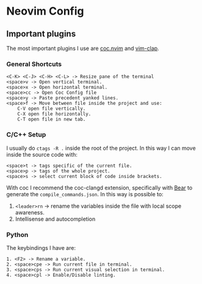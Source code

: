 # Neovim Config

## Important plugins

The most important plugins I use are [coc.nvim](https://github.com/neoclide/coc.nvim)
and [vim-clap](https://github.com/liuchengxu/vim-clap).

### General Shortcuts

```
<C-K> <C-J> <C-H> <C-L> -> Resize pane of the terminal
<space>v -> Open vertical terminal.
<space>x -> Open horizontal terminal.
<space>cc -> Open Coc Config file
<space>y -> Paste precedent yanked lines.
<space>f -> Move between file inside the project and use:
	C-V open file vertically.
	C-X open file horizontally.
	C-T open file in new tab.
```

### C/C++ Setup

I usually do `ctags -R .` inside the root of the project. In this way I can move
inside the source code with:

```
<space>t -> tags specific of the current file.
<space>p -> tags of the whole project.
<space>s -> select current block of code inside brackets.
```

With coc I recommend the coc-clangd extension, specifically with [Bear](https://github.com/rizsotto/Bear)
to generate the `compile_commands.json`.
In this way is possible to:

1. `<leader>rn` -> rename the variables inside the file with local scope awareness.
2. Intellisense and autocompletion

### Python

The keybindings I have are:

```
1. <F2> -> Rename a variable.
2. <space>cpe -> Run current file in terminal.
3. <space>cps -> Run current visual selection in terminal.
4. <space>cpl -> Enable/Disable linting.
```

